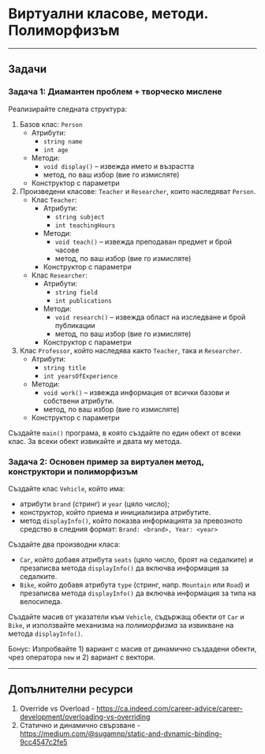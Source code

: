 # Виртуални класове, методи. Полиморфизъм


---
## Задачи
### Задача 1: Диамантен проблем + творческо мислене
Реализирайте следната структура:
1) Базов клас: `Person` 
   - Атрибути:
     - `string name` 
     - `int age` 
   - Методи:
     - `void display()` – извежда името и възрастта
     - метод, по ваш избор (вие го измисляте)
   - Конструктор с параметри
2) Произведени класове: `Teacher` и `Researcher`, които наследяват `Person`.
   - Клас `Teacher`:
     - Атрибути:
       - `string subject`
       - `int teachingHours`
     - Методи:
       - `void teach()` – извежда преподаван предмет и брой часове
       -  метод, по ваш избор (вие го измисляте)
     - Конструктор с параметри
   - Клас `Researcher`:
     - Атрибути:
       - `string field`
       - `int publications`
     - Методи:
       - `void research()` – извежда област на изследване и брой публикации
       -  метод, по ваш избор (вие го измисляте)
     - Конструктор с параметри
3) Клас `Professor`, който наследява както `Teacher`, така и `Researcher`.
   - Атрибути:
     - `string title` 
     - `int yearsOfExperience`
   - Методи:
     - `void work()` – извежда информация от всички базови и собствени атрибути.
     -  метод, по ваш избор (вие го измисляте)
   - Конструктор с параметри

Създайте `main()` програма, в която създайте по един обект от всеки клас. За всеки обект извикайте и двата му метода.

### Задача 2: Основен пример за виртуален метод, конструктори и полиморфизъм
Създайте клас `Vehicle`, който има:
* атрибути `brand` (стринг) и `year` (цяло число);
* конструктор, който приема и инициализира атрибутите.
* метод `displayInfo()`, който показва информацията за превозното средство в следния формат:
  `Brand: <brand>, Year: <year>`

Създайте два производни класа:
- `Car`, който добавя атрибута `seats` (цяло число, броят на седалките) и презаписва метода `displayInfo()` да включва информация за седалките.
- `Bike`, който добавя атрибута `type` (стринг, напр. `Mountain` или `Road`) и презаписва метода `displayInfo()` да включва информация за типа на велосипеда.

Създайте масив от указатели към `Vehicle`, съдържащ обекти от `Car` и `Bike`, и използвайте механизма на _полиморфизма_ за извикване на метода `displayInfo()`.

Бонус: Изпробвайте 1) вариант с масив от динамично създадени обекти, чрез оператора `new` и 2) вариант с вектори.

---
## Допълнителни ресурси
1. Override vs Overload - https://ca.indeed.com/career-advice/career-development/overloading-vs-overriding 
2. Статично и динамично свързване - https://medium.com/@sugamnp/static-and-dynamic-binding-9cc4547c2fe5
